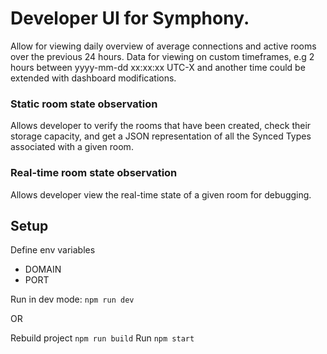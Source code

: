 # Developer UI for Symphony.
Allow for viewing daily overview of average connections and active rooms over the previous 24 hours.
Data for viewing on custom timeframes, e.g 2 hours between yyyy-mm-dd xx:xx:xx UTC-X and another time could be extended with dashboard modifications.

### Static room state observation
Allows developer to verify the rooms that have been created, check their storage capacity, and get a JSON representation of all the 
Synced Types associated with a given room.

### Real-time room state observation
Allows developer view the real-time state of a given room for debugging.

## Setup
Define env variables
  - DOMAIN
  - PORT
  
Run in dev mode: `npm run dev`

OR

Rebuild project `npm run build`
Run `npm start`

